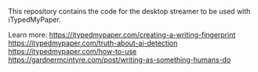 This repository contains the code for the desktop streamer to be used with iTypedMyPaper.

Learn more:
https://itypedmypaper.com/creating-a-writing-fingerprint
https://itypedmypaper.com/truth-about-ai-detection
https://itypedmypaper.com/how-to-use
https://gardnermcintyre.com/post/writing-as-something-humans-do
